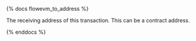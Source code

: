{% docs flowevm_to_address %}

The receiving address of this transaction. This can be a contract address. 

{% enddocs %}